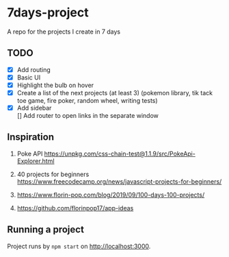# 7days-project

A repo for the projects I create in 7 days

## TODO

-   [x] Add routing
-   [x] Basic UI
-   [x] Highlight the bulb on hover
-   [x] Create a list of the next projects (at least 3) (pokemon library, tik tack toe game, fire poker, random wheel, writing tests)
-   [x] Add sidebar  
         [] Add router to open links in the separate window

## Inspiration

1. Poke API https://unpkg.com/css-chain-test@1.1.9/src/PokeApi-Explorer.html

2. 40 projects for beginners https://www.freecodecamp.org/news/javascript-projects-for-beginners/

3. https://www.florin-pop.com/blog/2019/09/100-days-100-projects/

4. https://github.com/florinpop17/app-ideas

## Running a project

Project runs by `npm start` on [http://localhost:3000](http://localhost:3000).
